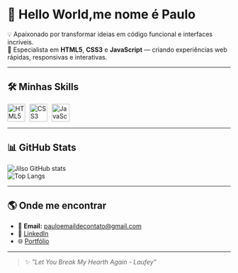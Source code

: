 # 👋 Hello World,me nome é Paulo

💡 Apaixonado por transformar ideias em código funcional e interfaces incríveis.  
🚀 Especialista em **HTML5**, **CSS3** e **JavaScript** — criando experiências web rápidas, responsivas e interativas.  

---

## 🛠️ Minhas Skills
<div style="display: flex; gap: 10px;">
  <img src="https://skillicons.dev/icons?i=html" height="40" alt="HTML5"/>
  <img src="https://skillicons.dev/icons?i=css" height="40" alt="CSS3"/>
  <img src="https://skillicons.dev/icons?i=javascript" height="40" alt="JavaScript"/>
</div>

---

## 📊 GitHub Stats
![Jilso GitHub stats](https://github-readme-stats.vercel.app/api?username=PaulinRodograu&show_icons=true&theme=tokyonight)  
![Top Langs](https://github-readme-stats.vercel.app/api/top-langs/?username=PaulinRodograu&layout=compact&theme=tokyonight)

---

## 🌎 Onde me encontrar
- 📧 **Email:** pauloemaildecontato@gmail.com  
- 💼 [LinkedIn]([https://linkedin.com/in/seu-perfil](https://www.linkedin.com/in/paulo-roberto-76540832a/))  
- 🌐 [Portfólio]([https://seusite.com](https://paulinrodograu.github.io/Portifolio-Finalizado/))

---

> ✨ *"Let You Break My Hearth Again - Laufey"*  
